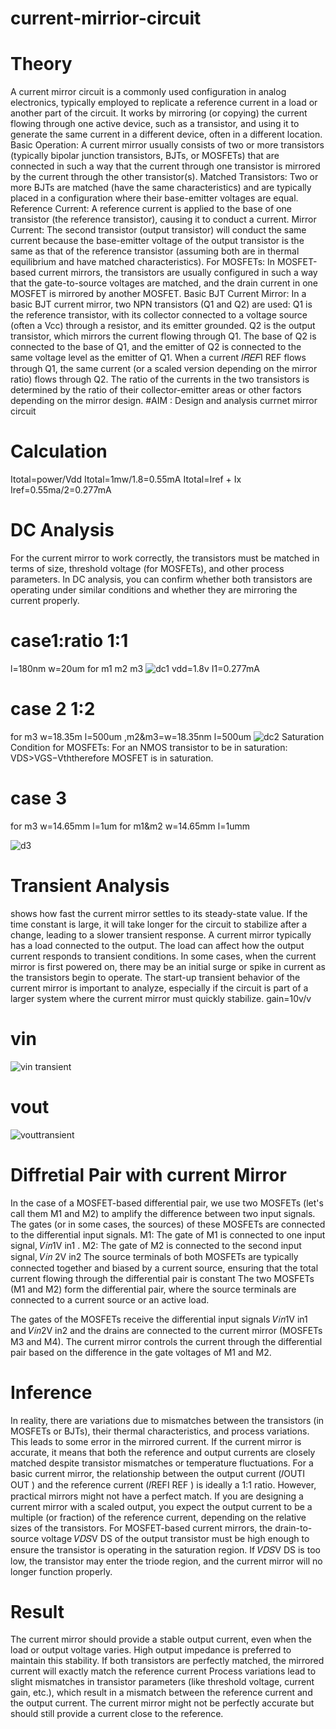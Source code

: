 # current-mirrior-circuit
# Theory
A current mirror circuit is a commonly used configuration in analog electronics, typically employed to replicate a reference current in a load or another part of the circuit. It works by mirroring (or copying) the current flowing through one active device, such as a transistor, and using it to generate the same current in a different device, often in a different location.
Basic Operation:
A current mirror usually consists of two or more transistors (typically bipolar junction transistors, BJTs, or MOSFETs) that are connected in such a way that the current through one transistor is mirrored by the current through the other transistor(s).
Matched Transistors: Two or more BJTs are matched (have the same characteristics) and are typically placed in a configuration where their base-emitter voltages are equal.
Reference Current: A reference current is applied to the base of one transistor (the reference transistor), causing it to conduct a current.
Mirror Current: The second transistor (output transistor) will conduct the same current because the base-emitter voltage of the output transistor is the same as that of the reference transistor (assuming both are in thermal equilibrium and have matched characteristics).
For MOSFETs:
In MOSFET-based current mirrors, the transistors are usually configured in such a way that the gate-to-source voltages are matched, and the drain current in one MOSFET is mirrored by another MOSFET.
Basic BJT Current Mirror:
In a basic BJT current mirror, two NPN transistors (Q1 and Q2) are used:
Q1 is the reference transistor, with its collector connected to a voltage source (often a Vcc) through a resistor, and its emitter grounded.
Q2 is the output transistor, which mirrors the current flowing through Q1. The base of Q2 is connected to the base of Q1, and the emitter of Q2 is connected to the same voltage level as the emitter of Q1.
When a current 𝐼𝑅𝐸𝐹I REF flows through Q1, the same current (or a scaled version depending on the mirror ratio) flows through Q2. The ratio of the currents in the two transistors is determined by the ratio of their collector-emitter areas or other factors depending on the mirror design.
  #AIM : Design and analysis currnet mirror circuit
  # Calculation
  Itotal=power/Vdd
Itotal=1mw/1.8=0.55mA
Itotal=Iref + Ix
Iref=0.55ma/2=0.277mA

  # DC  Analysis
  For the current mirror to work correctly, the transistors must be matched in terms of size, threshold voltage (for MOSFETs), and other process parameters.
In DC analysis, you can confirm whether both transistors are operating under similar conditions and whether they are mirroring the current properly.
  # case1:ratio 1:1
  l=180nm w=20um for m1 m2 m3
  ![dc1](https://github.com/user-attachments/assets/e6daeafe-52e8-45d9-8970-e96f6e425289)
  vdd=1.8v
  I1=0.277mA
  # case 2 1:2
  for m3 w=18.35m l=500um ,m2&m3=w=18.35nm l=500um
  ![dc2](https://github.com/user-attachments/assets/e3edba9d-e588-4292-b21b-83391dbf1f27)
  Saturation Condition for MOSFETs: For an NMOS transistor to be in saturation: VDS>VGS−Vth​therefore MOSFET is in saturation.
  # case 3 
  for m3 w=14.65mm l=1um for m1&m2 w=14.65mm l=1umm

![d3](https://github.com/user-attachments/assets/2db1c4b7-1572-49cb-b4a3-2b62da4bf95c)

  # Transient Analysis
  shows how fast the current mirror settles to its steady-state value. If the time constant is large, it will take longer for the circuit to stabilize after a change, leading to a slower transient response.
  A current mirror typically has a load connected to the output. The load can affect how the output current responds to transient conditions.
  In some cases, when the current mirror is first powered on, there may be an initial surge or spike in current as the transistors begin to operate. The start-up transient behavior of the current mirror is important to analyze, especially if the circuit is part of a larger system where the current mirror must quickly stabilize.
  gain=10v/v
 # vin

 ![vin transient](https://github.com/user-attachments/assets/54158d2f-f922-4c11-aecf-98ae8e9a7e43)
 # vout 

 ![vouttransient](https://github.com/user-attachments/assets/051424c0-25ae-4298-b3f6-6452f1062dba)
 # Diffretial Pair with current Mirror
 
In the case of a MOSFET-based differential pair, we use two MOSFETs (let's call them M1 and M2) to amplify the difference between two input signals. The gates (or in some cases, the sources) of these MOSFETs are connected to the differential input signals.
M1: The gate of M1 is connected to one input signal, 𝑉𝑖𝑛1V in1​ .
M2: The gate of M2 is connected to the second input signal, 𝑉𝑖𝑛
2V in2
The source terminals of both MOSFETs are typically connected together and biased by a current source, ensuring that the total current flowing through the differential pair is constant
The two MOSFETs (M1 and M2) form the differential pair, where the source terminals are connected to a current source or an active load.

The gates of the MOSFETs receive the differential input signals 𝑉𝑖𝑛1V in1 and 𝑉𝑖𝑛2V in2
 and the drains are connected to the current mirror (MOSFETs M3 and M4).
The current mirror controls the current through the differential pair based on the difference in the gate voltages of M1 and M2.


  # Inference 
  In reality, there are variations due to mismatches between the transistors (in MOSFETs or BJTs), their thermal characteristics, and process variations. This leads to some error in the mirrored current.
 If the current mirror is accurate, it means that both the reference and output currents are closely matched despite transistor mismatches or temperature fluctuations.
For a basic current mirror, the relationship between the output current (𝐼OUTI OUT ) and the reference current (𝐼REFI REF ) is ideally a 1:1 ratio. However, practical mirrors might not have a perfect match.
If you are designing a current mirror with a scaled output, you expect the output current to be a multiple (or fraction) of the reference current, depending on the relative sizes of the transistors.
For MOSFET-based current mirrors, the drain-to-source voltage 𝑉𝐷𝑆V DS  of the output transistor must be high enough to ensure the transistor is operating in the saturation region. If 𝑉𝐷𝑆V DS
 is too low, the transistor may enter the triode region, and the current mirror will no longer function properly.
 # Result
 The current mirror should provide a stable output current, even when the load or output voltage varies. High output impedance is preferred to maintain this stability.
If both transistors are perfectly matched, the mirrored current will exactly match the reference current
Process variations lead to slight mismatches in transistor parameters (like threshold voltage, current gain, etc.), which result in a mismatch between the reference current and the output current. The current mirror might not be perfectly accurate but should still provide a current close to the reference.


